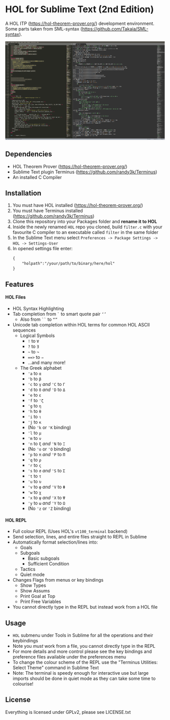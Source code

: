 HOL for Sublime Text (2nd Edition)
=====================================

A HOL ITP (https://hol-theorem-prover.org/) development environment.
Some parts taken from SML-syntax (https://github.com/Takaia/SML-syntax).

![HOL Plugin Screenshot](example_screenshot.png)


Dependencies
------------
* HOL Theorem Prover (https://hol-theorem-prover.org/)
* Sublime Text plugin Terminus (https://github.com/randy3k/Terminus)
* An installed C Compiler

Installation
-------------
1. You must have HOL installed (https://hol-theorem-prover.org/)
2. You must have Terminus installed (https://github.com/randy3k/Terminus)
3. Clone this repository into your Packages folder and **rename it to HOL**
4. Inside the newly renamed ``HOL`` repo you cloned, build ``filter.c`` with your
favourite C compiler to an executable called ``filter`` in the same folder
5. In the Sublime Text menu select ``Preferences -> Package Settings -> HOL -> Settings-User``
6. In opened settings file enter:
    ```
    {
        "holpath":"/your/path/to/binary/here/hol"
    }
    ```

Features
--------
#### HOL Files
* HOL Syntax Highlighting
* Tab completion from `` ` `` to smart quote pair ``‘’``
    * Also from ` `` ` to ``“”``
* Unicode tab completion within HOL terms for common HOL ASCII sequences
    * Logical Symbols
        * ``!`` to ``∀``
        * ``?`` to ``∃``
        * ``~`` to ``¬``
        * ``==>`` to ``⇒``
        * ...and many more!
    * The Greek alphabet
        * ``'a`` to ``α``
        * ``'b`` to ``β``
        * ``'c`` to ``γ`` *and* ``'C`` to ``Γ``
        * ``'d`` to ``δ`` *and* ``'D`` to ``Δ``
        * ``'e`` to ``ε``
        * ``'f`` to ``'ζ``
        * ``'g`` to ``η``
        * ``'h`` to ``θ``
        * ``'i`` to ``ι``
        * ``'j`` to ``κ``
        * (No ``'k`` or ``'K`` binding)
        * ``'l`` to ``μ``
        * ``'m`` to ``ν``
        * ``'n`` to ``ξ`` *and* ``'N`` to ``Ξ``
        * (No ``'o`` or ``'O`` binding)
        * ``'p`` to ``π`` *and* ``'P`` to ``Π``
        * ``'q`` to ``ρ``
        * ``'r`` to ``ς``
        * ``'s`` to ``σ`` *and* ``'S`` to ``Σ``
        * ``'t`` to ``τ``
        * ``'u`` to ``υ``
        * ``'v`` to ``φ`` *and* ``'V`` to ``Φ``
        * ``'w`` to ``χ``
        * ``'x`` to ``ψ`` *and* ``'X`` to ``Ψ``
        * ``'y`` to ``ω`` *and* ``'Y`` to ``Ω``
        * (No ``'z`` or ``'Z`` binding)
#### HOL REPL
* Full colour REPL (Uses HOL's ``vt100_terminal`` backend)
* Send selection, lines, and entire files straight to REPL in Sublime
* Automatically format selection/lines into:
    * Goals
    * Subgoals
        * Basic subgoals
        * Sufficient Condition
    * Tactics
    * Quiet mode
* Changes Flags from menus or key bindings
    * Show Types
    * Show Assums
    * Print Goal at Top
    * Print Free Variables
* You cannot directly type in the REPL but instead work from a HOL file

Usage
-------
* ``HOL`` submenu under Tools in Sublime for all the operations and their keybindings
* Note you *must* work from a file, you cannot directly type in the REPL
* For more details and more control please see the key bindings and preference files available under the preferences menu
* To change the colour scheme of the REPL use the "Terminus Utilities: Select Theme" command in Sublime Text
* Note: The terminal is speedy enough for interactive use but large imports should be done in quiet mode as they
can take some time to colourise!

License
--------
Everything is licensed under GPLv2, please see LICENSE.txt
